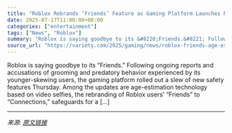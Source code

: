 ```yaml
---
title: "Roblox Rebrands ‘Friends’ Feature as Gaming Platform Launches New Age-Estimation Teen Safety Tools"
date: 2025-07-17T11:00:00+08:00
categories: ["entertainment"]
tags: ["News", "Roblox"]
summary: "Roblox is saying goodbye to its &#8220;Friends.&#8221; Following ongoing reports and accusations of grooming and predatory behavior experienced by its younger-skewing users, the gaming platform rolled"
source_url: "https://variety.com/2025/gaming/news/roblox-friends-age-estimation-teen-safety-tools-1236463348/"
---
```


Roblox is saying goodbye to its &#8220;Friends.&#8221; Following ongoing reports and accusations of grooming and predatory behavior experienced by its younger-skewing users, the gaming platform rolled out a slew of new safety features Thursday. Among the updates are age-estimation technology based on video selfies, the rebranding of Roblox users&#8217; &#8220;Friends&#8221; to &#8220;Connections,&#8221; safeguards for a [&#8230;]

---

*来源: [原文链接](https://variety.com/2025/gaming/news/roblox-friends-age-estimation-teen-safety-tools-1236463348/)*
